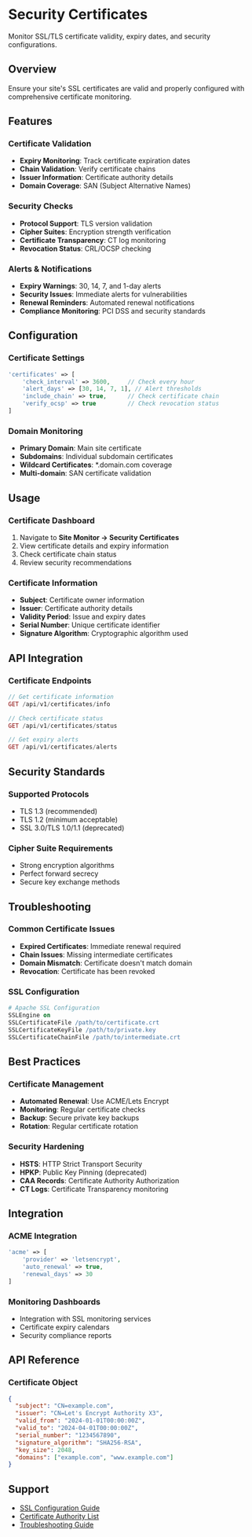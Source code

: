 # Security Certificates

Monitor SSL/TLS certificate validity, expiry dates, and security configurations.

## Overview

Ensure your site's SSL certificates are valid and properly configured with comprehensive certificate monitoring.

## Features

### Certificate Validation
- **Expiry Monitoring**: Track certificate expiration dates
- **Chain Validation**: Verify certificate chains
- **Issuer Information**: Certificate authority details
- **Domain Coverage**: SAN (Subject Alternative Names)

### Security Checks
- **Protocol Support**: TLS version validation
- **Cipher Suites**: Encryption strength verification
- **Certificate Transparency**: CT log monitoring
- **Revocation Status**: CRL/OCSP checking

### Alerts & Notifications
- **Expiry Warnings**: 30, 14, 7, and 1-day alerts
- **Security Issues**: Immediate alerts for vulnerabilities
- **Renewal Reminders**: Automated renewal notifications
- **Compliance Monitoring**: PCI DSS and security standards

## Configuration

### Certificate Settings

```php
'certificates' => [
    'check_interval' => 3600,     // Check every hour
    'alert_days' => [30, 14, 7, 1], // Alert thresholds
    'include_chain' => true,      // Check certificate chain
    'verify_ocsp' => true         // Check revocation status
]
```

### Domain Monitoring

- **Primary Domain**: Main site certificate
- **Subdomains**: Individual subdomain certificates
- **Wildcard Certificates**: *.domain.com coverage
- **Multi-domain**: SAN certificate validation

## Usage

### Certificate Dashboard

1. Navigate to **Site Monitor → Security Certificates**
2. View certificate details and expiry information
3. Check certificate chain status
4. Review security recommendations

### Certificate Information

- **Subject**: Certificate owner information
- **Issuer**: Certificate authority details
- **Validity Period**: Issue and expiry dates
- **Serial Number**: Unique certificate identifier
- **Signature Algorithm**: Cryptographic algorithm used

## API Integration

### Certificate Endpoints

```php
// Get certificate information
GET /api/v1/certificates/info

// Check certificate status
GET /api/v1/certificates/status

// Get expiry alerts
GET /api/v1/certificates/alerts
```

## Security Standards

### Supported Protocols
- TLS 1.3 (recommended)
- TLS 1.2 (minimum acceptable)
- SSL 3.0/TLS 1.0/1.1 (deprecated)

### Cipher Suite Requirements
- Strong encryption algorithms
- Perfect forward secrecy
- Secure key exchange methods

## Troubleshooting

### Common Certificate Issues

- **Expired Certificates**: Immediate renewal required
- **Chain Issues**: Missing intermediate certificates
- **Domain Mismatch**: Certificate doesn't match domain
- **Revocation**: Certificate has been revoked

### SSL Configuration

```apache
# Apache SSL Configuration
SSLEngine on
SSLCertificateFile /path/to/certificate.crt
SSLCertificateKeyFile /path/to/private.key
SSLCertificateChainFile /path/to/intermediate.crt
```

## Best Practices

### Certificate Management
- **Automated Renewal**: Use ACME/Lets Encrypt
- **Monitoring**: Regular certificate checks
- **Backup**: Secure private key backups
- **Rotation**: Regular certificate rotation

### Security Hardening
- **HSTS**: HTTP Strict Transport Security
- **HPKP**: Public Key Pinning (deprecated)
- **CAA Records**: Certificate Authority Authorization
- **CT Logs**: Certificate Transparency monitoring

## Integration

### ACME Integration
```php
'acme' => [
    'provider' => 'letsencrypt',
    'auto_renewal' => true,
    'renewal_days' => 30
]
```

### Monitoring Dashboards
- Integration with SSL monitoring services
- Certificate expiry calendars
- Security compliance reports

## API Reference

### Certificate Object

```json
{
  "subject": "CN=example.com",
  "issuer": "CN=Let's Encrypt Authority X3",
  "valid_from": "2024-01-01T00:00:00Z",
  "valid_to": "2024-04-01T00:00:00Z",
  "serial_number": "1234567890",
  "signature_algorithm": "SHA256-RSA",
  "key_size": 2048,
  "domains": ["example.com", "www.example.com"]
}
```

## Support

- [SSL Configuration Guide](https://ssl-config.mozilla.org/)
- [Certificate Authority List](https://ccadb-public.securecode.com/)
- [Troubleshooting Guide](../Troubleshooting.md)